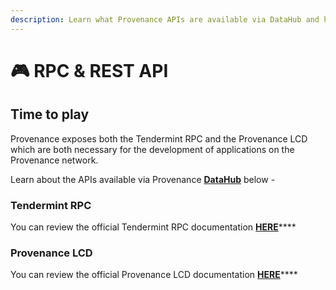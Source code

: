 ```yaml
---
description: Learn what Provenance APIs are available via DataHub and how to use them
---
```


# 🎮 RPC & REST API

## Time to play <a href="time-to-play" id="time-to-play"></a>

Provenance exposes both the Tendermint RPC and the Provenance LCD which are both necessary for the development of applications on the Provenance network.

Learn about the APIs available via Provenance [**DataHub**](https://datahub.figment.io/services/provenance) below -&#x20;

### Tendermint RPC

You can review the official Tendermint RPC documentation [**HERE**](https://docs.tendermint.com/master/rpc/#/)****

### Provenance LCD

You can review the official Provenance LCD documentation [**HERE**](https://docs.provenance.io/blockchain/using-provenance)****

​
